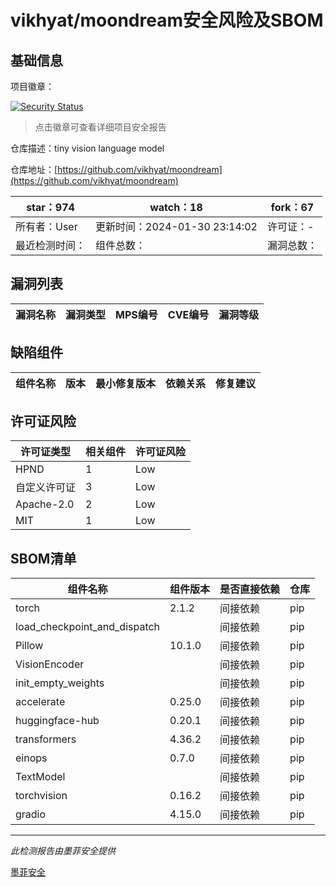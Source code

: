 # vikhyat/moondream安全风险及SBOM

## 基础信息

项目徽章：

[![Security Status](https://www.murphysec.com/platform3/v31/badge/1752401318946615296.svg)](https://www.murphysec.com/console/report/1750606587934777344/1752401318946615296)

> 点击徽章可查看详细项目安全报告

仓库描述：tiny vision language model

仓库地址：[https://github.com/vikhyat/moondream](https://github.com/vikhyat/moondream)

| star：974 | watch：18 | fork：67 |
| ----------- | -------------- | ------------ |
| 所有者：User | 更新时间：2024-01-30 23:14:02 | 许可证：- |
| 最近检测时间： | 组件总数： | 漏洞总数： |




## 漏洞列表

| 漏洞名称 | 漏洞类型 | MPS编号 | CVE编号 | 漏洞等级 |
| ------- | ------ | ------- | ------ | ----- |





## 缺陷组件

| 组件名称 | 版本 | 最小修复版本 | 依赖关系 | 修复建议 |
| -------- | ---- | ------------ | -------- | -------- |





## 许可证风险

| 许可证类型 | 相关组件 | 许可证风险 |
| ---------- | -------- | ---------- |
|HPND|1|Low|
|自定义许可证|3|Low|
|Apache-2.0|2|Low|
|MIT|1|Low|




## SBOM清单

| 组件名称 | 组件版本 | 是否直接依赖 | 仓库 |
| -------- | -------- | ------------ | ---- |
|torch|2.1.2|间接依赖|pip|
|load_checkpoint_and_dispatch||间接依赖|pip|
|Pillow|10.1.0|间接依赖|pip|
|VisionEncoder||间接依赖|pip|
|init_empty_weights||间接依赖|pip|
|accelerate|0.25.0|间接依赖|pip|
|huggingface-hub|0.20.1|间接依赖|pip|
|transformers|4.36.2|间接依赖|pip|
|einops|0.7.0|间接依赖|pip|
|TextModel||间接依赖|pip|
|torchvision|0.16.2|间接依赖|pip|
|gradio|4.15.0|间接依赖|pip|


------

*此检测报告由墨菲安全提供*

[墨菲安全](www.murphysec.com)